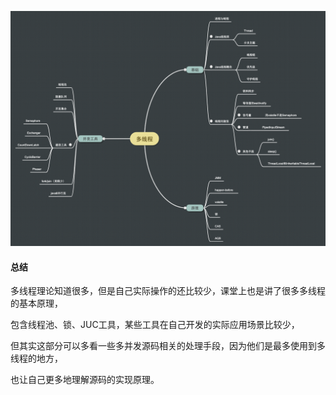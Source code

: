 ![avatar](多线程.png)

#### 总结
多线程理论知道很多，但是自己实际操作的还比较少，课堂上也是讲了很多多线程的基本原理，

包含线程池、锁、JUC工具，某些工具在自己开发的实际应用场景比较少，

但其实这部分可以多看一些多并发源码相关的处理手段，因为他们是最多使用到多线程的地方，

也让自己更多地理解源码的实现原理。